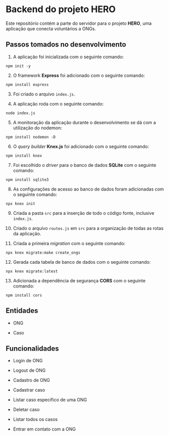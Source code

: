 # Backend do projeto HERO

Este repositório contém a parte do servidor para o projeto **HERO**, uma aplicação que conecta voluntários a ONGs.

## Passos tomados no desenvolvimento

1. A aplicação foi inicializada com o seguinte comando:

```npm init -y```

2. O framework **Express** foi adicionado com o seguinte comando:

```npm install express```

3. Foi criado o arquivo ```index.js```.

4. A aplicação roda com o seguinte comando:

```node index.js```

5. A monitoração da aplicação durante o desenvolvimento se dá com a utilização do nodemon:

```npm install nodemon -D```

6. O *query builder* **Knex.js** foi adicionado com o seguinte comando:

```npm install knex```

7. Foi escolhido o *driver* para o banco de dados **SQLite** com o seguinte comando:

```npm install sqlite3```

8. As configurações de acesso ao banco de dados foram adicionadas com o seguinte comando:

```npx knex init```

9. Criada a pasta ```src``` para a inserção de todo o código fonte, inclusive ```index.js```.

10. Criado o arquivo ```routes.js``` em ```src``` para a organização de todas as rotas da aplicação.

11. Criada a primeira *migration* com o seguinte comando:

```npx knex migrate:make create_ongs```

12. Gerada cada tabela de banco de dados com o seguinte comando:

```npx knex migrate:latest```

13. Adicionada a dependência de segurança **CORS** com o seguinte comando:

```npm install cors```

## Entidades

* ONG

* Caso

## Funcionalidades

* Login de ONG

* Logout de ONG

* Cadastro de ONG

* Cadastrar caso

* Listar caso específico de uma ONG

* Deletar caso

* Listar todos os casos

* Entrar em contato com a ONG
